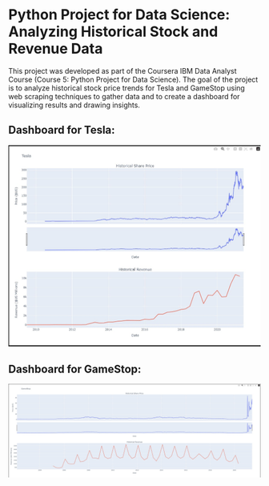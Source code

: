 # Python Project for Data Science: Analyzing Historical Stock and Revenue Data
This project was developed as part of the Coursera IBM Data Analyst Course (Course 5: Python Project for Data Science). 
The goal of the project is to analyze historical stock price trends for Tesla and GameStop using web scraping techniques to gather data and to create a dashboard for visualizing results and drawing insights.

## Dashboard for Tesla: 
![Tesla Dashboard Screenshot](https://github.com/Maria20892/Python-Project-for-Data-Science-Analyzing-Historical-Stock-Revenue-Data/blob/main/TeslaRevenue.jpg)

## Dashboard for GameStop:
![GameStop Dashboard Screenshot](https://github.com/Maria20892/Python-Project-for-Data-Science-Analyzing-Historical-Stock-Revenue-Data/blob/main/GameStopRevenue.jpg)



